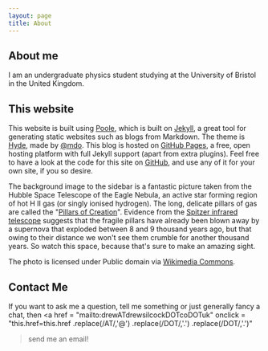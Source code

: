 ```yaml
---
layout: page
title: About
---
```


## About me

I am an undergraduate physics student studying at the University of Bristol in the United Kingdom.

## This website

This website is built using [Poole](http://getpoole.com), which is built on [Jekyll](http://jekyllrb.com), a great tool for generating static websites such as blogs from Markdown. The theme is [Hyde](http://hyde.getpoole.com), made by [@mdo](http://twitter.com/mdo). This blog is hosted on [GitHub Pages](http://pages.github.com), a free, open hosting platform with full Jekyll support (apart from extra plugins). Feel free to have a look at the code for this site on [GitHub](http://github.com/drewsberry/drewsberry.github.io), and use any of it for your own site, if you so desire.

The background image to the sidebar is a fantastic picture taken from the Hubble Space Telescope of the Eagle Nebula, an active star forming region of hot H II gas (or singly ionised hydrogen). The long, delicate pillars of gas are called the "<a href="http://commons.wikimedia.org/wiki/File:Eagle_nebula_pillars.jpg#mediaviewer/File:Eagle_nebula_pillars.jpg">Pillars of Creation</a>". Evidence from the [Spitzer infrared telescope](http://www.spitzer.caltech.edu/news/249-ssc2007-01-Famous-Space-Pillars-Feel-the-Heat-of-Star-s-Explosion) suggests that the fragile pillars have already been blown away by a supernova that exploded between 8 and 9 thousand years ago, but that owing to their distance we won't see them crumble for another thousand years. So watch this space, because that's sure to make an amazing sight.

The photo is licensed under Public domain via <a href="//commons.wikimedia.org/wiki/">Wikimedia Commons</a>.

## Contact Me

If you want to ask me a question, tell me something or just generally fancy a chat, then
<a href = "mailto:drewATdrewsilcockDOTcoDOTuk" 
   onclick = "this.href=this.href
              .replace(/AT/,'&#64;')
              .replace(/DOT/,'&#46;')
              .replace(/DOT/,'&#46;')"
>send me an email!</a>
